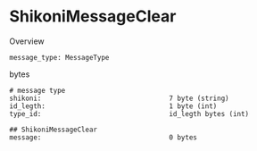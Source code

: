 # ShikoniMessageClear

Overview
``````
message_type: MessageType
``````
bytes
``````
# message type
shikoni:                                7 byte (string)
id_legth:                               1 byte (int)
type_id:                                id_legth bytes (int)

## ShikoniMessageClear
message:                                0 bytes
``````

